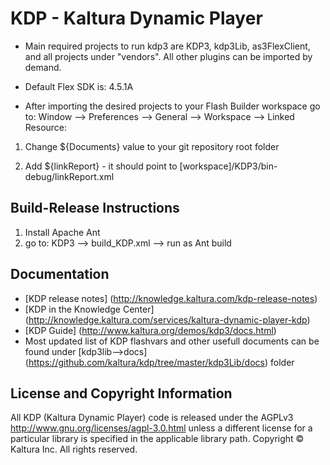 # KDP - Kaltura Dynamic Player

* Main required projects to run kdp3 are KDP3, kdp3Lib, as3FlexClient, and all projects under "vendors".
 All other plugins can be imported by demand.

* Default Flex SDK is: 4.5.1A

* After importing the desired projects to your Flash Builder workspace go to: Window --> Preferences --> General --> Workspace --> Linked Resource:

 1. Change ${Documents} value to your git repository root folder

 2. Add ${linkReport} - it should point to [workspace]/KDP3/bin-debug/linkReport.xml

## Build-Release Instructions
1. Install Apache Ant
2. go to: KDP3 --> build_KDP.xml --> run as Ant build

## Documentation
* [KDP release notes] (http://knowledge.kaltura.com/kdp-release-notes)
* [KDP in the Knowledge Center] (http://knowledge.kaltura.com/services/kaltura-dynamic-player-kdp)
* [KDP Guide] (http://www.kaltura.org/demos/kdp3/docs.html)
* Most updated list of KDP flashvars and other usefull documents can be found under [kdp3lib-->docs] (https://github.com/kaltura/kdp/tree/master/kdp3Lib/docs) folder

## License and Copyright Information
All KDP (Kaltura Dynamic Player) code is released under the AGPLv3 http://www.gnu.org/licenses/agpl-3.0.html unless a different license for a particular library is specified in the applicable library path.
Copyright © Kaltura Inc. All rights reserved.

 
